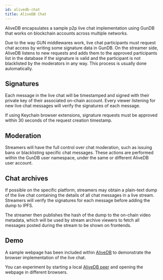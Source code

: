 ```yaml
---
id: alivedb-chat
title: AliveDB Chat
---
```


AliveDB encapsulates a sample p2p live chat implementation using GunDB that works on blockchain accounts across multiple networks.

Due to the way GUN middlewares work, live chat participants must request chat access by writing some signature data in GunDB. On the streamer side, AliveDB listens to new requests and adds them to the approved participants list in the database if the signature is valid and the participant is not blacklisted by the moderators in any way. This process is usually done automatically.

## Signatures

Each message in the live chat will be timestamped and signed with their private key of their associated on-chain account. Every viewer listening for new live chat messages will verify the signatures of each message.

If using Keychain browser extensions, signature requests must be approved within 30 seconds of the request creation timestamp.

## Moderation

Streamers will have the full control over chat moderation, such as issuing bans or blacklisting specific chat messages. These actions are performed within the GunDB user namespace, under the same or different AliveDB user account.

## Chat archives

If possible on the specific platform, streamers may obtain a plain-text dump of the live chat containing the details of all chat messages in a live stream. Streamers will verify the signatures for each message before adding the dump to IPFS.

The streamer then publishes the hash of the dump to the on-chain video metadata, which will be used by stream archive viewers to fetch all messages posted during the stream to be shown on frontends.

## Demo

A sample webpage has been included within [AliveDB](https://github.com/aliveprotocol/AliveDB/tree/master/livechatexample) to demonstrate the browser implementation of the live chat.

You can experiment by starting a local [AliveDB peer](/docs/alivedb) and opening the webpage in different browsers.